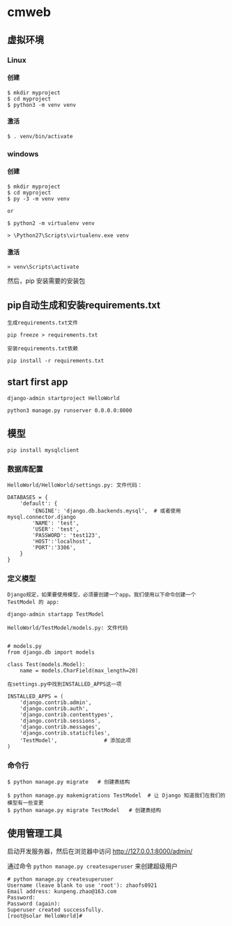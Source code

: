 # cmweb

## 虚拟环境

### Linux

#### 创建

```
$ mkdir myproject
$ cd myproject
$ python3 -m venv venv
```

#### 激活

```
$ . venv/bin/activate
```

### windows

#### 创建

```
$ mkdir myproject
$ cd myproject
$ py -3 -m venv venv

or 

$ python2 -m virtualenv venv

> \Python27\Scripts\virtualenv.exe venv
```

#### 激活

```
> venv\Scripts\activate
```


然后，pip 安装需要的安装包

## pip自动生成和安装requirements.txt

```
生成requirements.txt文件

pip freeze > requirements.txt

安装requirements.txt依赖

pip install -r requirements.txt
```
## start first app

```
django-admin startproject HelloWorld

python3 manage.py runserver 0.0.0.0:8000
```

## 模型

```
pip install mysqlclient
```

### 数据库配置

```
HelloWorld/HelloWorld/settings.py: 文件代码：

DATABASES = {
    'default': {
        'ENGINE': 'django.db.backends.mysql',  # 或者使用 mysql.connector.django
        'NAME': 'test',
        'USER': 'test',
        'PASSWORD': 'test123',
        'HOST':'localhost',
        'PORT':'3306',
    }
}

```
### 定义模型

`Django规定，如果要使用模型，必须要创建一个app。我们使用以下命令创建一个 TestModel 的 app:`

```
django-admin startapp TestModel
```

```
HelloWorld/TestModel/models.py: 文件代码


# models.py
from django.db import models
 
class Test(models.Model):
    name = models.CharField(max_length=20)

```

```
在settings.py中找到INSTALLED_APPS这一项

INSTALLED_APPS = (
    'django.contrib.admin',
    'django.contrib.auth',
    'django.contrib.contenttypes',
    'django.contrib.sessions',
    'django.contrib.messages',
    'django.contrib.staticfiles',
    'TestModel',               # 添加此项
)
```

### 命令行

```
$ python manage.py migrate   # 创建表结构

$ python manage.py makemigrations TestModel  # 让 Django 知道我们在我们的模型有一些变更
$ python manage.py migrate TestModel   # 创建表结构
```
## 使用管理工具

启动开发服务器，然后在浏览器中访问 http://127.0.0.1:8000/admin/

通过命令 `python manage.py createsuperuser` 来创建超级用户

```
# python manage.py createsuperuser
Username (leave blank to use 'root'): zhaofs0921
Email address: kunpeng.zhao@163.com
Password:
Password (again):
Superuser created successfully.
[root@solar HelloWorld]#
```
